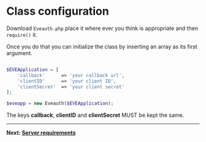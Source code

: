 # Class configuration

Download `Eveauth.php` place it where ever you think is appropriate and then `require()` it. 

Once you do that you can initialize the class by inserting an array as its first argument.

```php

$EVEApplication = [
	'callback'      => 'your callback url',
	'clientID'      => 'your client ID',
	'clientSecret'  => 'your client secret'
];

$eveapp = new Eveauth($EVEApplication);

```

The keys **callback**, **clientID** and **clientSecret** MUST be kept the same.

-----

**Next: [Server requirements](/documentation/requirements.md)**
